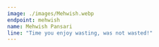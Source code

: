 ```yaml
---
image: ./images/Mehwish.webp
endpoint: mehwish
name: Mehwish Pansari
line: "Time you enjoy wasting, was not wasted!"
---
```

